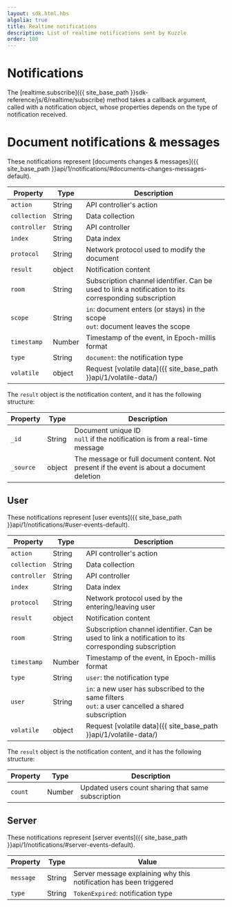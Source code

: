 ```yaml
---
layout: sdk.html.hbs
algolia: true
title: Realtime notifications
description: List of realtime notifications sent by Kuzzle
order: 100
---
```

# Notifications

The [realtime.subscribe]({{ site_base_path }}sdk-reference/js/6/realtime/subscribe) method takes a callback argument, called with a notification object, whose properties depends on the type of notification received.

# Document notifications & messages

These notifications represent [documents changes & messages]({{ site_base_path }}api/1/notifications/#documents-changes-messages-default).

| Property | Type |Description       |
|--------------------|------|------------------|
| `action` | String | API controller's action  |
| `collection` | String | Data collection |
| `controller` | String | API controller  |
| `index` | String | Data index |
| `protocol` | String | Network protocol used to modify the document |
| `result` | object | Notification content |
| `room` | String | Subscription channel identifier. Can be used to link a notification to its corresponding subscription |
| `scope` | String | `in`: document enters (or stays) in the scope<br/>`out`: document leaves the scope |
|`timestamp` | Number | Timestamp of the event, in Epoch-millis format |
| `type` | String | `document`: the notification type |
| `volatile` | object | Request [volatile data]({{ site_base_path }}api/1/volatile-data/) |

The `result` object is the notification content, and it has the following structure:

| Property | Type |Description       |
|--------------------|------|------------------|
| `_id` | String | Document unique ID<br/>`null` if the notification is from a real-time message|
| `_source` | object | The message or full document content. Not present if the event is about a document deletion |

## User 

These notifications represent [user events]({{ site_base_path }}api/1/notifications/#user-events-default).

| Property | Type |Description       |
|--------------------|------|------------------|
| `action` | String | API controller's action  |
| `collection` | String | Data collection |
| `controller` | String | API controller  |
| `index` | String | Data index |
| `protocol` | String | Network protocol used by the entering/leaving user |
| `result` | object | Notification content |
| `room` | String | Subscription channel identifier. Can be used to link a notification to its corresponding subscription |
|`timestamp` | Number | Timestamp of the event, in Epoch-millis format |
| `type` | String | `user`: the notification type |
| `user` | String | `in`: a new user has subscribed to the same filters<br/>`out`: a user cancelled a shared subscription |
| `volatile` | object | Request [volatile data]({{ site_base_path }}api/1/volatile-data/) |

The `result` object is the notification content, and it has the following structure:

| Property | Type |Description       |
|--------------------|------|------------------|
| `count` | Number |  Updated users count sharing that same subscription |

## Server 

These notifications represent [server events]({{ site_base_path }}api/1/notifications/#server-events-default).

| Property | Type | Value |
|--------------------|------|------------------|
| `message` | String | Server message explaining why this notification has been triggered |
| `type` | String | `TokenExpired`: notification type |
